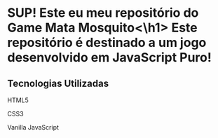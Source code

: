 <h1>SUP! Este eu meu repositório do Game Mata Mosquito<\h1>
Este repositório é destinado a um jogo desenvolvido em JavaScript Puro!

<h2>Tecnologias Utilizadas</h2>

<p>HTML5</p>
<p>CSS3</p>
<p>Vanilla JavaScript</p>
